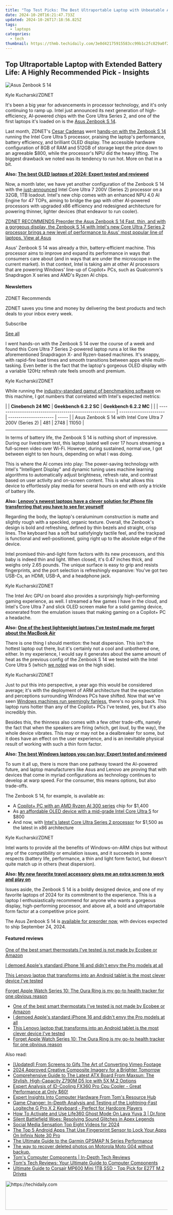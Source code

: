 ```yaml
---
title: "Top Test Picks: The Best Ultraportable Laptop with Unbeatable All-Day Battery - Insights"
date: 2024-10-20T16:21:47.733Z
updated: 2024-10-26T17:18:56.825Z
tags:
  - laptops
categories:
  - tech
thumbnail: https://thmb.techidaily.com/3e0d42175915583cc99b1c2fc829a0f2223c8a7d7c8763c638e5929d76908626.jpg
---
```


## Top Ultraportable Laptop with Extended Battery Life: A Highly Recommended Pick - Insights

![Asus Zenbook S 14](https://www.zdnet.com/a/img/resize/4745d9618c8f842ef28c573ae70b6768f75887f2/2024/09/19/f92a6eca-0cc1-4a6f-8882-7504c280be1b/zenbook-s-14-12.jpg?auto=webp&width=1280)

Kyle Kucharski/ZDNET

It's been a big year for advancements in processor technology, and it's only continuing to ramp up. Intel just announced its next generation of high-efficiency, AI-powered chips with the Core Ultra Series 2, and one of the first laptops it's loaded on is the [Asus Zenbook S 14](https://www.awin1.com/awclick.php?mid=31828&id=423585&clickref=zd-%5F%5FCOM%5FCLICK%5FID%5F%5F-dtp&ued=https%3A%2F%2Fshop.asus.com%2Fus%2F90nb14f4-m00620-asus-zenbook-s-14-ux5406.html). 

Last month, ZDNET's [Cesar Cadenas](https://www.zdnet.com/meet-the-team/cesar-cadenas/) went [hands-on with the Zenbook S 14](https://www.zdnet.com/article/one-of-the-most-versatile-laptops-ive-tested-also-has-one-of-the-best-displays/) running the Intel Core Ultra 5 processor, praising the laptop's performance, battery efficiency, and brilliant OLED display. The accessible hardware configuration of 8GB of RAM and 512GB of storage kept the price down to an agreeable $800, while the processor's NPU did the heavy lifting. The biggest drawback we noted was its tendency to run hot. More on that in a bit.

**Also: [The best OLED laptops of 2024: Expert tested and reviewed](https://www.zdnet.com/article/best-oled-laptop/)**

Now, a month later, we have yet another configuration of the Zenbook S 14 with the [just-announced](https://www.intel.com/content/www/us/en/products/docs/processors/core-ultra/core-ultra-series-2-mobile-product-brief.html) Intel Core Ultra 7 200V (Series 2) processor on a 32GB, 1TB loadout. Intel's new chip comes with an enhanced NPU 4.0 AI Engine for 47 TOPs, aiming to bridge the gap with other AI-powered processors with upgraded x86 efficiency and redesigned architecture for powering thinner, lighter devices (that endeavor to run cooler). 

[ZDNET RECOMMENDS Preorder the Asus Zenbook S 14 Fast, thin, and with a gorgeous display, the Zenbook S 14 with Intel's new Core Ultra 7 Series 2 processor brings a new level of performance to Asus' most popular line of laptops. View at Asus](https://www.awin1.com/awclick.php?mid=31828&id=423585&clickref=zd-%5F%5FCOM%5FCLICK%5FID%5F%5F-dtp&ued=https%3A%2F%2Fshop.asus.com%2Fus%2F90nb14f4-m00620-asus-zenbook-s-14-ux5406.html)

Asus' Zenbook S 14 was already a thin, battery-efficient machine. This processor aims to improve and expand its performance in ways that consumers care about (and in ways that are under the microscope in the current market). In that context, Intel is taking aim at other AI processors that are powering Windows' line-up of Copilot+ PCs, such as Qualcomm's Snapdragon X series and AMD's Ryzen AI chips. 

#### Newsletters

ZDNET Recommends

ZDNET saves you time and money by delivering the best products and tech deals to your inbox every week.

 Subscribe

[See all](https://www.zdnet.com/newsletters/)

I went hands-on with the Zenbook S 14 over the course of a week and found this Core Ultra 7 Series 2-powered laptop runs a lot like the aforementioned Snapdragon X- and Ryzen-based machines. It's snappy, with rapid-fire load times and smooth transitions between apps while multi-tasking. Even better is the fact that the laptop's gorgeous OLED display with a variable 120Hz refresh rate feels smooth and premium.

Kyle Kucharski/ZDNET

While running the [industry-standard gamut of benchmarking software](https://www.zdnet.com/article/how-we-test-laptops/) on this machine, I got numbers that correlated with Intel's expected metrics: 

| | **Cinebench 24 MC**                                     | **Geekbench 6.2.2 SC** | **Geekbench 6.2.2 MC** |       |
| --------------------------------------------------------- | ---------------------- | ---------------------- | ----- |
| Asus Zenbook S 14 with Intel Core Ultra 7 200V (Series 2) | 481                    | 2748                   | 11050 |

---

In terms of battery life, the Zenbook S 14 is nothing short of impressive. During our livestream test, this laptop lasted well over 17 hours streaming a full-screen video over Wi-Fi. However, during sustained, normal use, I got between eight to ten hours, depending on what I was doing. 

This is where the AI comes into play: The power-saving technology with Intel's "Intelligent Display" and dynamic tuning uses machine learning algorithms to automatically adjust brightness, refresh rate, and contrast based on user activity and on-screen content. This is what allows this device to effortlessly play media for several hours on end with only a trickle of battery life. 

**Also: [Lenovo's newest laptops have a clever solution for iPhone file transferring that you have to see for yourself](https://www.zdnet.com/article/lenovos-newest-laptops-have-a-clever-solution-for-iphone-file-transferring-that-you-have-to-see-for-yourself/)**

Regarding the body, the laptop's ceraluminum construction is matte and slightly rough with a speckled, organic texture. Overall, the Zenbook's design is bold and refreshing, defined by thin bezels and straight, crisp lines. The keyboard has a soft but satisfyingly tactile feel, and the trackpad is functional and well-positioned, going right up to the absolute edge of the device. 

Intel promised thin-and-light form factors with its new processors, and this baby is indeed thin and light. When closed, it's 0.47 inches thick, and weighs only 2.65 pounds. The unique surface is easy to grip and resists fingerprints, and the port selection is refreshingly expansive: You've got two USB-Cs, an HDMI, USB-A, and a headphone jack. 

Kyle Kucharski/ZDNET

The Intel Arc GPU on board also provides a surprisingly high-performing gaming experience, as well. I streamed a few games I have in the cloud, and Intel's Core Ultra 7 and slick OLED screen make for a solid gaming device, exonerated from the emulation issues that making gaming on a Copilot+ PC a headache.

**Also: [One of the best lightweight laptops I've tested made me forget about the MacBook Air](https://www.zdnet.com/article/one-of-the-best-lightweight-laptops-ive-tested-made-me-forget-about-the-macbook-air/)**

There is one thing I should mention: the heat dispersion. This isn't the hottest laptop out there, but it's certainly not a cool and unbothered one, either. In my experience, I would say it generates about the same amount of heat as the previous config of the Zenbook S 14 we tested with the Intel Core Ultra 5 (which [we noted](https://www.zdnet.com/article/one-of-the-most-versatile-laptops-ive-tested-also-has-one-of-the-best-displays/) was on the high side). 

Kyle Kucharski/ZDNET

Just to put this into perspective, a year ago this would be considered average; it's with the deployment of ARM architecture that the expectation and perceptions surrounding Windows PCs have shifted. Now that we've seen [Windows machines run seemingly fanless](https://www.zdnet.com/article/one-of-the-best-13-inch-laptops-ive-tested-has-marathon-battery-life-and-a-bold-design/), there's no going back. This laptop runs hotter than any of the Copilot+ PCs I've tested, yes, but it's also incredibly thin. 

Besides this, the thinness also comes with a few other trade-offs, namely the fact that when the speakers are firing (which, get _loud_, by the way), the whole device vibrates. This may or may not be a dealbreaker for some, but it does have an effect on the user experience, and is an inevitable physical result of working with such a thin form factor. 

**Also: [The best Windows laptops you can buy: Expert tested and reviewed](https://www.zdnet.com/article/best-windows-laptop/)**

To sum it all up, there is more than one pathway toward the AI-powered future, and laptop manufacturers like Asus and Lenovo are proving that with devices that come in myriad configurations as technology continues to develop at warp speed. For the consumer, this means options, but also trade-offs.

The Zenbook S 14, for example, is available as:

* A [Copilot+ PC with an AMD Ryzen AI 300 series](https://shop-links.co/link/?url=https%3A%2F%2Fwww.bestbuy.com%2Fsite%2Fasus-zenbook-s-16-16-3k-oled-touch-screen-laptop-copilot-pc-amd-ryzen-ai-9-365-24gb-memory-1tb-ssd-scandinavian-white%2F6584435.p&publisher_slug=itechdaily19598&exclusive=1) chip for $1,400
* As [an affordable OLED device with a mid-grade Intel Core Ultra 5](https://shop-links.co/link/?url=https%3A%2F%2Fwww.bestbuy.com%2Fsite%2Fasus-zenbook-14-oled-14-wuxga-touch-screen-laptop-intel-core-ultra-5-with-8gb-memory-512gb-ssd-jasper-gray%2F6568759.p&publisher_slug=itechdaily19598&exclusive=1) for $800
* And now, with [Intel's latest Core Ultra Series 2 processor](https://www.awin1.com/awclick.php?mid=31828&id=423585&clickref=zd-%5F%5FCOM%5FCLICK%5FID%5F%5F-dtp&ued=https%3A%2F%2Fshop.asus.com%2Fus%2F90nb14f4-m00620-asus-zenbook-s-14-ux5406.html) for $1,500 as the latest in x86 architecture

Kyle Kucharski/ZDNET

Intel wants to provide all the benefits of Windows-on-ARM chips but without any of the compatibility or emulation issues, and it succeeds in some respects (battery life, performance, a thin and light form factor), but doesn't quite match up in others (heat dispersion). 

**Also: [My new favorite travel accessory gives me an extra screen to work and play on](https://www.zdnet.com/education/computers-tech/my-new-favorite-travel-accessory-gives-me-an-extra-screen-to-work-and-play-on/)**

Issues aside, the Zenbook S 14 is a boldly designed device, and one of my favorite laptops of 2024 for its commitment to the experience. This is a laptop I enthusiastically recommend for anyone who wants a gorgeous display, high-performing processor, and above all, a bold and ultraportable form factor at a competitive price point. 

The Asus Zenbook S 14 is [available for preorder now](https://www.awin1.com/awclick.php?mid=31828&id=423585&clickref=zd-%5F%5FCOM%5FCLICK%5FID%5F%5F-dtp&ued=https%3A%2F%2Fshop.asus.com%2Fus%2F90nb14f4-m00620-asus-zenbook-s-14-ux5406.html), with devices expected to ship September 24, 2024\. 

#### Featured reviews

[One of the best smart thermostats I've tested is not made by Ecobee or Amazon](https://www.zdnet.com/article/one-of-the-best-smart-thermostats-ive-tested-is-not-made-by-ecobee-or-amazon/ "One of the best smart thermostats I've tested is not made by Ecobee or Amazon")

[I demoed Apple's standard iPhone 16 and didn't envy the Pro models at all](https://www.zdnet.com/article/why-im-recommending-the-standard-iphone-16-over-the-pro-this-year-and-im-not-alone/ "I demoed Apple's standard iPhone 16 and didn't envy the Pro models at all")

[This Lenovo laptop that transforms into an Android tablet is the most clever device I've tested](https://www.zdnet.com/article/i-tested-lenovos-windows-laptop-that-doubles-as-an-android-tablet-and-it-has-so-much-potential/ "This Lenovo laptop that transforms into an Android tablet is the most clever device I've tested")

[Forget Apple Watch Series 10: The Oura Ring is my go-to health tracker for one obvious reason](https://www.zdnet.com/article/forget-apple-watch-series-10-the-oura-ring-is-my-go-to-health-tracker-for-one-obvious-reason/ "Forget Apple Watch Series 10: The Oura Ring is my go-to health tracker for one obvious reason")

* [One of the best smart thermostats I've tested is not made by Ecobee or Amazon](https://www.zdnet.com/article/one-of-the-best-smart-thermostats-ive-tested-is-not-made-by-ecobee-or-amazon/ "One of the best smart thermostats I've tested is not made by Ecobee or Amazon")
* [I demoed Apple's standard iPhone 16 and didn't envy the Pro models at all](https://www.zdnet.com/article/why-im-recommending-the-standard-iphone-16-over-the-pro-this-year-and-im-not-alone/ "I demoed Apple's standard iPhone 16 and didn't envy the Pro models at all")
* [This Lenovo laptop that transforms into an Android tablet is the most clever device I've tested](https://www.zdnet.com/article/i-tested-lenovos-windows-laptop-that-doubles-as-an-android-tablet-and-it-has-so-much-potential/ "This Lenovo laptop that transforms into an Android tablet is the most clever device I've tested")
* [Forget Apple Watch Series 10: The Oura Ring is my go-to health tracker for one obvious reason](https://www.zdnet.com/article/forget-apple-watch-series-10-the-oura-ring-is-my-go-to-health-tracker-for-one-obvious-reason/ "Forget Apple Watch Series 10: The Oura Ring is my go-to health tracker for one obvious reason")

<ins class="adsbygoogle"
     style="display:block"
     data-ad-format="autorelaxed"
     data-ad-client="ca-pub-7571918770474297"
     data-ad-slot="1223367746"></ins>

<ins class="adsbygoogle"
     style="display:block"
     data-ad-client="ca-pub-7571918770474297"
     data-ad-slot="8358498916"
     data-ad-format="auto"
     data-full-width-responsive="true"></ins>

<span class="atpl-alsoreadstyle">Also read:</span>
<div><ul>
<li><a href="https://vimeo-videos.techidaily.com/updated-from-screens-to-gifs-the-art-of-converting-vimeo-footage/"><u>[Updated] From Screens to Gifs The Art of Converting Vimeo Footage</u></a></li>
<li><a href="https://fox-links.techidaily.com/2024-approved-creative-composite-imagery-for-a-brighter-tomorrow/"><u>2024 Approved Creative Composite Imagery for a Brighter Tomorrow</u></a></li>
<li><a href="https://hardware-reviews.techidaily.com/comprehensive-guide-to-the-latest-atx-board-from-maxsun-the-stylish-high-capacity-z790m-d5-ice-with-5x-m2-options/"><u>Comprehensive Guide to The Latest ATX Board From Maxsun: The Stylish, High-Capacity Z790M D5 Ice with 5X M.2 Options</u></a></li>
<li><a href="https://hardware-reviews.techidaily.com/expert-analysis-of-id-cooling-fx360-pro-cpu-cooler-great-performance-at-only-60/"><u>Expert Analysis of ID-Cooling FX360 Pro Cpu Cooler - Great Performance at Only $60!</u></a></li>
<li><a href="https://hardware-reviews.techidaily.com/expert-insights-into-computer-hardware-from-toms-resource-hub/"><u>Expert Insights Into Computer Hardware From Tom's Resource Hub</u></a></li>
<li><a href="https://hardware-reviews.techidaily.com/game-changer-in-depth-analysis-and-testing-of-the-lightning-fast-logiteche-g-pro-x-2-keyboard-perfect-for-hardcore-players/"><u>Game Changer: In-Depth Analysis and Testing of the Lightning-Fast Logiteche G Pro X 2 Keyboard - Perfect for Hardcore Players</u></a></li>
<li><a href="https://location-social.techidaily.com/how-to-activate-and-use-life360-ghost-mode-on-lava-yuva-3-drfone-by-drfone-virtual-android/"><u>How To Activate and Use Life360 Ghost Mode On Lava Yuva 3 | Dr.fone</u></a></li>
<li><a href="https://sound-issues.techidaily.com/silent-battlefield-woes-resolving-sound-glitches-in-apex-legends/"><u>Silent Battlefield Woes: Resolving Sound Glitches in Apex Legends</u></a></li>
<li><a href="https://facebook-clips.techidaily.com/social-media-sensation-top-eight-videos-for-2024/"><u>Social Media Sensation Top Eight Videos for 2024</u></a></li>
<li><a href="https://unlock-android.techidaily.com/the-top-5-android-apps-that-use-fingerprint-sensor-to-lock-your-apps-on-infinix-note-30-pro-by-drfone-android/"><u>The Top 5 Android Apps That Use Fingerprint Sensor to Lock Your Apps On Infinix Note 30 Pro</u></a></li>
<li><a href="https://buynow-marvelous.techidaily.com/the-ultimate-guide-to-the-garmin-gpsmap-n-series-performance/"><u>The Ultimate Guide to the Garmin GPSMAP N Series Performance</u></a></li>
<li><a href="https://techidaily.com/the-way-to-recover-deleted-photos-on-motorola-moto-g04-without-backup-by-fonelab-android-recover-photos/"><u>The way to recover deleted photos on Motorola Moto G04 without backup.</u></a></li>
<li><a href="https://hardware-reviews.techidaily.com/toms-computer-components-in-depth-tech-reviews/"><u>Tom's Computer Components | In-Depth Tech Reviews</u></a></li>
<li><a href="https://hardware-reviews.techidaily.com/toms-tech-reviews-your-ultimate-guide-to-computer-components/"><u>Tom's Tech Reviews: Your Ultimate Guide to Computer Components</u></a></li>
<li><a href="https://hardware-reviews.techidaily.com/ultimate-guide-to-corsair-mp600-mini-1tb-ssd-top-pick-for-e27t-m2-drives/"><u>Ultimate Guide to Corsair MP600 Mini 1TB SSD - Top Pick for E27T M.2 Drives</u></a></li>
</ul></div>

<!-- affiliate ads begin -->
<a href="https://appsumo.8odi.net/c/5597632/2123740/7443" target="_top" id="2123740">
  <img src="//a.impactradius-go.com/display-ad/7443-2123740" border="0" alt="https://techidaily.com" width="728" height="90"/>
</a>
<img height="0" width="0" src="https://appsumo.8odi.net/i/5597632/2123740/7443" style="position:absolute;visibility:hidden;" border="0" />
<!-- affiliate ads end -->

